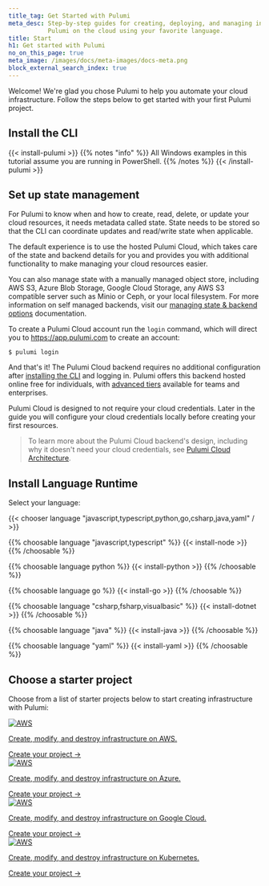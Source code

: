 ```yaml
---
title_tag: Get Started with Pulumi
meta_desc: Step-by-step guides for creating, deploying, and managing infrastructure with
           Pulumi on the cloud using your favorite language.
title: Start
h1: Get started with Pulumi
no_on_this_page: true
meta_image: /images/docs/meta-images/docs-meta.png
block_external_search_index: true
---
```


Welcome! We're glad you chose Pulumi to help you automate your cloud infrastructure. Follow the steps below to get started with your first Pulumi project.

## Install the CLI

{{< install-pulumi >}}
{{% notes "info" %}}
All Windows examples in this tutorial assume you are running in PowerShell.
{{% /notes %}}
{{< /install-pulumi >}}

## Set up state management

For Pulumi to know when and how to create, read, delete, or update your cloud resources, it needs metadata called state. State needs to be stored so that the CLI can coordinate updates and read/write state when applicable.

The default experience is to use the hosted Pulumi Cloud, which takes care of the state and backend details for you and provides you with additional functionality to make managing your cloud resources easier.

<div class="note note-info">
    <div class="icon-and-line">
        <i class="fas fa-info-circle"></i>
        <div class="line"></div>
    </div>
    <div class="content">
        <p>
            You can also manage state with a manually managed object store, including AWS S3, Azure Blob Storage, Google Cloud Storage, any AWS S3 compatible server such as Minio or Ceph, or your local filesystem. For more information on self managed backends, visit our <a href="/docs/concepts/state/">managing state & backend options</a> documentation.
        </p>
    </div>
</div>

To create a Pulumi Cloud account run the `login` command, which will direct you to <a href="https://app.pulumi.com" target="_blank" rel="noopener noreferrer">https://app.pulumi.com</a> to create an account:

<div class="highlight">
    <pre class="chroma"><code class="language-bash" data-lang="bash">$ pulumi login</code></pre>
</div>

And that's it! The Pulumi Cloud backend requires no additional configuration after [installing the CLI](/docs/install/) and logging in. Pulumi offers this backend hosted online free for individuals, with [advanced tiers](/pricing/) available for teams and enterprises.

Pulumi Cloud is designed to not require your cloud credentials. Later in the guide you will configure your cloud credentials locally before creating your first resources.

> To learn more about the Pulumi Cloud backend's design, including why it doesn't need your cloud credentials, see [Pulumi Cloud Architecture](#/pulumi-cloud/-architecture).

## Install Language Runtime

Select your language:

{{< chooser language "javascript,typescript,python,go,csharp,java,yaml" / >}}

{{% choosable language "javascript,typescript" %}}
{{< install-node >}}
{{% /choosable %}}

{{% choosable language python %}}
{{< install-python >}}
{{% /choosable %}}

{{% choosable language go %}}
{{< install-go >}}
{{% /choosable %}}

{{% choosable language "csharp,fsharp,visualbasic" %}}
{{< install-dotnet >}}
{{% /choosable %}}

{{% choosable language "java" %}}
{{< install-java >}}
{{% /choosable %}}

{{% choosable language "yaml" %}}
{{< install-yaml >}}
{{% /choosable %}}

## Choose a starter project

Choose from a list of starter projects below to start creating infrastructure with Pulumi:

<div class="tiles flex-wrap justify-center items-stretch mt-4">
    <div class="pb-4 md:pr-4 md:w-1/2">
        <a href="/docs/clouds/aws/get-started/create-project-b/" class="tile h-full">
            <div class="block rounded shadow border border-gray-300 p-3 h-full flex flex-col text-center">
                <img class="h-10 my-3" src="/logos/tech/aws.svg" alt="AWS" />
                <p class="my-6">
                    Create, modify, and destroy infrastructure on AWS.
                </p>
                <div class="flex flex-grow justify-center align-center">
                    <div class="btn btn-secondary">Create your project &rarr;</div>
                </div>
            </div>
        </a>
    </div>
    <div class="pb-4 md:pr-4 md:w-1/2">
        <a href="/docs/clouds/azure/get-started/create-project-b/" class="tile h-full">
            <div class="block rounded shadow border border-gray-300 p-3 h-full flex flex-col text-center">
                <img class="h-10 my-3" src="/logos/tech/azure.svg" alt="AWS" />
                <p class="my-6">
                    Create, modify, and destroy infrastructure on Azure.
                </p>
                <div class="flex flex-grow justify-center align-center">
                    <div class="btn btn-secondary">Create your project &rarr;</div>
                </div>
            </div>
        </a>
    </div>
    <div class="pb-4 md:pr-4 md:w-1/2">
        <a href="/docs/clouds/gcp/get-started/create-project-b/" class="tile h-full">
            <div class="block rounded shadow border border-gray-300 p-3 h-full flex flex-col text-center">
                <img class="h-10 my-3" src="/logos/tech/gcp.svg" alt="AWS" />
                <p class="my-6">
                    Create, modify, and destroy infrastructure on Google Cloud.
                </p>
                <div class="flex flex-grow justify-center align-center">
                    <div class="btn btn-secondary">Create your project &rarr;</div>
                </div>
            </div>
        </a>
    </div>
    <div class="pb-4 md:pr-4 md:w-1/2">
        <a href="/docs/clouds/kubernetes/get-started/create-project-b/" class="tile h-full">
            <div class="block rounded shadow border border-gray-300 p-3 h-full flex flex-col text-center">
                <img class="h-10 my-3" src="/logos/tech/k8s.svg" alt="AWS" />
                <p class="my-6">
                    Create, modify, and destroy infrastructure on Kubernetes.
                </p>
                <div class="flex flex-grow justify-center align-center">
                    <div class="btn btn-secondary">Create your project &rarr;</div>
                </div>
            </div>
        </a>
    </div>
</div>
